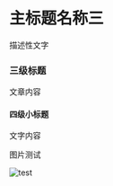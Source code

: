 # 主标题名称三

描述性文字

### 三级标题

文章内容

#### 四级小标题

文字内容

图片测试

![test](http://cdn.xbeichen.cn/blog/2020032903.gif-blogstyle)